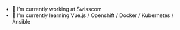 - 🔭 I’m currently working at Swisscom
- 🌱 I’m currently learning Vue.js / Openshift / Docker / Kubernetes / Ansible

